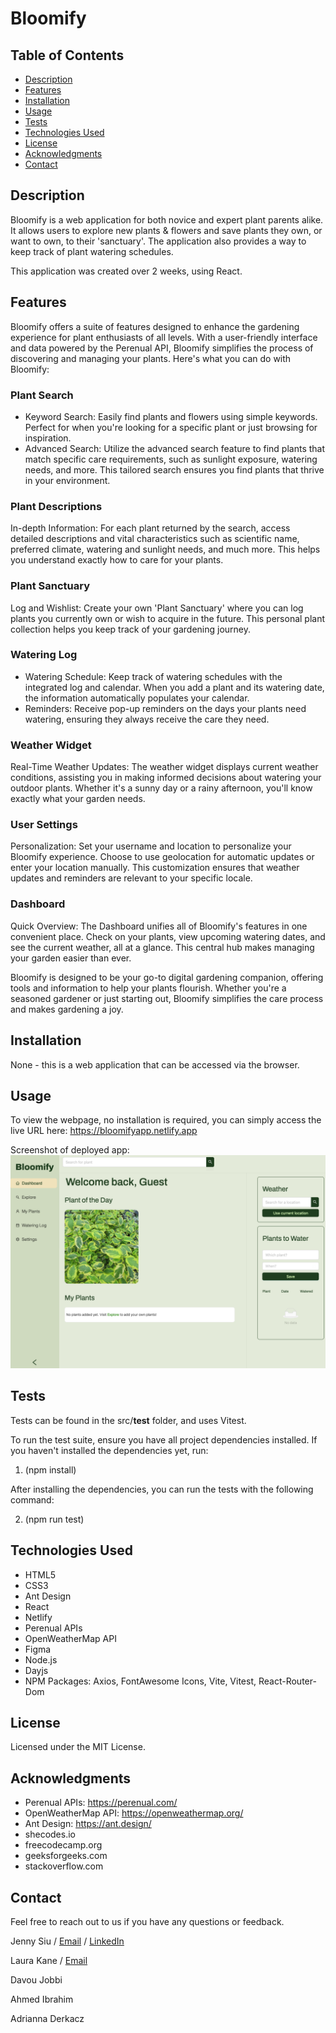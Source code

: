 # Bloomify

## Table of Contents
- [Description](#description)
- [Features](#features)
- [Installation](#installation)
- [Usage](#usage)
- [Tests](#tests)
- [Technologies Used](#technologies-used)
- [License](#license)
- [Acknowledgments](#acknowledgments)
- [Contact](#contact)


## Description
Bloomify is a web application for both novice and expert plant parents alike. It allows users to explore new plants & flowers and save plants they own, or want to own, to their 'sanctuary'. The application also provides a way to keep track of plant watering schedules. 

This application was created over 2 weeks, using React. 

## Features
Bloomify offers a suite of features designed to enhance the gardening experience for plant enthusiasts of all levels. With a user-friendly interface and data powered by the Perenual API, Bloomify simplifies the process of discovering and managing your plants. Here's what you can do with Bloomify:

### Plant Search
- Keyword Search: Easily find plants and flowers using simple keywords. Perfect for when you're looking for a specific plant or just browsing for inspiration.
- Advanced Search: Utilize the advanced search feature to find plants that match specific care requirements, such as sunlight exposure, watering needs, and more. This tailored search ensures you find plants that thrive in your environment.

### Plant Descriptions
In-depth Information: For each plant returned by the search, access detailed descriptions and vital characteristics such as scientific name, preferred climate, watering and sunlight needs, and much more. This helps you understand exactly how to care for your plants.

### Plant Sanctuary
Log and Wishlist: Create your own 'Plant Sanctuary' where you can log plants you currently own or wish to acquire in the future. This personal plant collection helps you keep track of your gardening journey.

### Watering Log
- Watering Schedule: Keep track of watering schedules with the integrated log and calendar. When you add a plant and its watering date, the information automatically populates your calendar.
- Reminders: Receive pop-up reminders on the days your plants need watering, ensuring they always receive the care they need.

### Weather Widget
Real-Time Weather Updates: The weather widget displays current weather conditions, assisting you in making informed decisions about watering your outdoor plants. Whether it's a sunny day or a rainy afternoon, you'll know exactly what your garden needs.

### User Settings
Personalization: Set your username and location to personalize your Bloomify experience. Choose to use geolocation for automatic updates or enter your location manually. This customization ensures that weather updates and reminders are relevant to your specific locale.

### Dashboard
Quick Overview: The Dashboard unifies all of Bloomify's features in one convenient place. Check on your plants, view upcoming watering dates, and see the current weather, all at a glance. This central hub makes managing your garden easier than ever.

Bloomify is designed to be your go-to digital gardening companion, offering tools and information to help your plants flourish. Whether you're a seasoned gardener or just starting out, Bloomify simplifies the care process and makes gardening a joy.


## Installation
None - this is a web application that can be accessed via the browser.

## Usage
To view the webpage, no installation is required, you can simply access the live URL here: https://bloomifyapp.netlify.app

Screenshot of deployed app:
![](./src/assets/images/demo-pic.png)


## Tests
Tests can be found in the src/__test__ folder, and uses Vitest.

To run the test suite, ensure you have all project dependencies installed. If you haven't installed the dependencies yet, run:

1. (npm install)

After installing the dependencies, you can run the tests with the following command:

2. (npm run test)


## Technologies Used
- HTML5
- CSS3
- Ant Design
- React
- Netlify
- Perenual APIs
- OpenWeatherMap API
- Figma
- Node.js
- Dayjs
- NPM Packages: Axios, FontAwesome Icons, Vite, Vitest, React-Router-Dom

## License
Licensed under the MIT License.

## Acknowledgments
- Perenual APIs: https://perenual.com/ 
- OpenWeatherMap API: https://openweathermap.org/
- Ant Design: https://ant.design/ 
- shecodes.io
- freecodecamp.org
- geeksforgeeks.com
- stackoverflow.com

## Contact
Feel free to reach out to us if you have any questions or feedback.

Jenny Siu / [Email](jenny.siu79@gmail.com) / [LinkedIn](https://www.linkedin.com/in/jenny-siu-534576156/)

Laura Kane / [Email](laurakanesocials@gmail.com) 

Davou Jobbi 

Ahmed Ibrahim 

Adrianna Derkacz 
